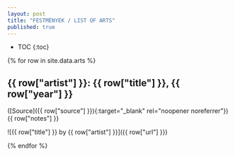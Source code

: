 ```yaml
---
layout: post
title: "FESTMÉNYEK / LIST OF ARTS"
published: true
---
```


* TOC
{:toc}

{% for row in site.data.arts %}

## {{ row["artist"] }}: {{ row["title"] }}, {{ row["year"] }}

([Source]({{ row["source"] }}){:target="_blank" rel="noopener noreferrer"}) {{ row["notes"] }}

![{{ row["title"] }} by {{ row["artist"] }}]({{ row["url"] }})

{% endfor %}
